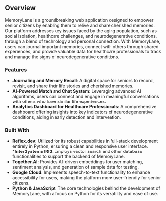 ## Overview
MemoryLane is a groundbreaking web application designed to empower senior citizens by enabling them to relive and share cherished memories. Our platform addresses key issues faced by the aging population, such as social isolation, healthcare challenges, and neurodegenerative conditions, through a blend of technology and personal connection. With MemoryLane, users can journal important memories, connect with others through shared experiences, and provide valuable data for healthcare professionals to track and manage the signs of neurodegenerative conditions.

### Features
* __Journaling and Memory Recall__: A digital space for seniors to record, revisit, and share their life stories and cherished memories.
* __AI-Powered Match and Chat System__: Leveraging advanced AI algorithms, users can connect and engage in meaningful conversations with others who have similar life experiences.
* __Analytics Dashboard for Healthcare Professionals__: A comprehensive dashboard offering insights into key indicators of neurodegenerative conditions, aiding in early detection and intervention.

### Built With
* __Reflex.dev__: Utilized for its robust capabilities in full-stack development entirely in Python, ensuring a clean and responsive user interface.
*__InterSystems IRIS__: Employs vector search and other database functionalities to support the backend of MemoryLane.
* __Together.AI__: Provides AI-driven embeddings for user matching, sentiment analysis, and generation of sample data for testing.
* __Google Cloud__: Implements speech-to-text functionality to enhance accessibility for users, making the platform more user-friendly for senior citizens.
* __Python & JavaScript__: The core technologies behind the development of MemoryLane, with a focus on Python for its versatility and ease of use.
